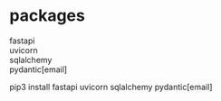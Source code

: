 # packages
fastapi  
uvicorn  
sqlalchemy  
pydantic[email]
  
pip3 install fastapi uvicorn sqlalchemy pydantic[email]
